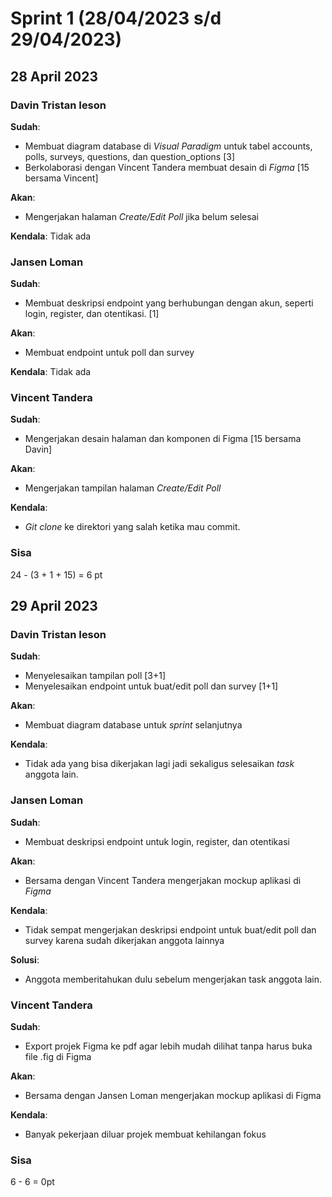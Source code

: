# Sprint 1 (28/04/2023 s/d 29/04/2023)

## 28 April 2023

### Davin Tristan Ieson

**Sudah**:
- Membuat diagram database di *Visual Paradigm* untuk tabel accounts, polls, surveys, questions, dan question_options [3]
- Berkolaborasi dengan Vincent Tandera membuat desain di *Figma* [15 bersama Vincent]

**Akan**:
- Mengerjakan halaman *Create/Edit Poll* jika belum selesai

**Kendala**: Tidak ada

### Jansen Loman

**Sudah**:
- Membuat deskripsi endpoint yang berhubungan dengan akun, seperti login, register, dan otentikasi. [1]

**Akan**:
- Membuat endpoint untuk poll dan survey

**Kendala**: Tidak ada

### Vincent Tandera

**Sudah**:
- Mengerjakan desain halaman dan komponen di Figma [15 bersama Davin]

**Akan**:
- Mengerjakan tampilan halaman *Create/Edit Poll*

**Kendala**:
- *Git clone* ke direktori yang salah ketika mau commit.

### Sisa
24 - (3 + 1 + 15) = 6 pt

## 29 April 2023

### Davin Tristan Ieson

**Sudah**:
- Menyelesaikan tampilan poll [3+1]
- Menyelesaikan endpoint untuk buat/edit poll dan survey [1+1]

**Akan**:
- Membuat diagram database untuk *sprint* selanjutnya

**Kendala**:
- Tidak ada yang bisa dikerjakan lagi jadi sekaligus selesaikan *task* anggota lain.

### Jansen Loman

**Sudah**:
- Membuat deskripsi endpoint untuk login, register, dan otentikasi

**Akan**:
- Bersama dengan Vincent Tandera mengerjakan mockup aplikasi di *Figma*

**Kendala**:
- Tidak sempat mengerjakan deskripsi endpoint untuk buat/edit poll dan survey karena sudah dikerjakan anggota lainnya

**Solusi**:
- Anggota memberitahukan dulu sebelum mengerjakan task anggota lain.

### Vincent Tandera

**Sudah**:
- Export projek Figma ke pdf agar lebih mudah dilihat tanpa harus buka file .fig di Figma

**Akan**:
- Bersama dengan Jansen Loman mengerjakan mockup aplikasi di Figma

**Kendala**:
- Banyak pekerjaan diluar projek membuat kehilangan fokus

### Sisa
6 - 6 = 0pt